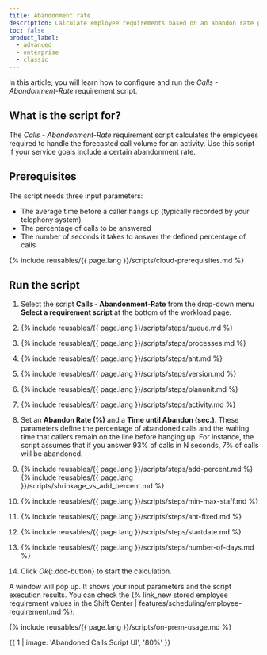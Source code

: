 ```yaml
---
title: Abandonment rate
description: Calculate employee requirements based on an abandon rate goal.
toc: false
product_label:
  - advanced
  - enterprise
  - classic
---
```


In this article, you will learn how to configure and run the _Calls - Abandonment-Rate_ requirement script.

## What is the script for?

The _Calls - Abandonment-Rate_ requirement script calculates the employees required to handle the forecasted call volume for an activity. Use this script if your service goals include a certain abandonment rate.

## Prerequisites

The script needs three input parameters:

- The average time before a caller hangs up (typically recorded by your telephony system)
- The percentage of calls to be answered
- The number of seconds it takes to answer the defined percentage of calls

{% include reusables/{{ page.lang }}/scripts/cloud-prerequisites.md %}

## Run the script

1. Select the script **Calls - Abandonment-Rate** from the drop-down menu **Select a requirement script** at the bottom of the workload page.
2. {% include reusables/{{ page.lang }}/scripts/steps/queue.md %}
3. {% include reusables/{{ page.lang }}/scripts/steps/processes.md %}
4. {% include reusables/{{ page.lang }}/scripts/steps/aht.md %}
5. {% include reusables/{{ page.lang }}/scripts/steps/version.md %}
6. {% include reusables/{{ page.lang }}/scripts/steps/planunit.md %}
7. {% include reusables/{{ page.lang }}/scripts/steps/activity.md %}
8. Set an **Abandon Rate (%)** and a **Time until Abandon (sec.)**. These parameters define the percentage of abandoned calls and the waiting time that callers remain on the line before hanging up. For instance, the script assumes that if you answer 93% of calls in N seconds, 7% of calls will be abandoned.
9. {% include reusables/{{ page.lang }}/scripts/steps/add-percent.md %}
   {% include reusables/{{ page.lang }}/scripts/shrinkage_vs_add_percent.md %}

10. {% include reusables/{{ page.lang }}/scripts/steps/min-max-staff.md %}
11. {% include reusables/{{ page.lang }}/scripts/steps/aht-fixed.md %}
12. {% include reusables/{{ page.lang }}/scripts/steps/startdate.md %}
13. {% include reusables/{{ page.lang }}/scripts/steps/number-of-days.md %}
14. Click _Ok_{:.doc-button} to start the calculation.

A window will pop up. It shows your input parameters and the script execution results. You can check the {% link_new stored employee requirement values in the Shift Center | features/scheduling/employee-requirement.md %}.

{% include reusables/{{ page.lang }}/scripts/on-prem-usage.md %}

{{ 1 | image: 'Abandoned Calls Script UI', '80%' }}
